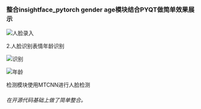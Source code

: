 ### 整合insightface_pytorch gender age模块结合PYQT做简单效果展示

![人脸录入](https://github.com/zhiqiangohuo/pytorch/blob/master/images/人脸录入.gif)
	

2.人脸识别表情年龄识别
	
	
![识别](https://github.com/zhiqiangohuo/pytorch/blob/master/images/识别.gif)

![年龄](https://github.com/zhiqiangohuo/pytorch/blob/master/images/年龄.gif)



检测模块使用MTCNN进行人脸检测
###### 在开源代码基础上做了简单整合。
